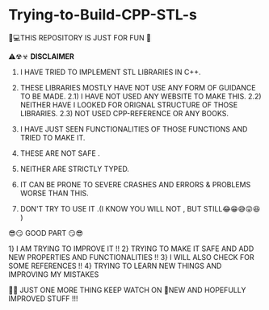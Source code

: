 # Trying-to-Build-CPP-STL-s

👨💻THIS REPOSITORY IS JUST FOR FUN 🧨

⚠☢☣ **DISCLAIMER** 

   1) I HAVE TRIED TO IMPLEMENT STL LIBRARIES IN C++.
   2) THESE LIBRARIES MOSTLY HAVE NOT USE ANY FORM OF GUIDANCE TO BE MADE.
      2.1) I HAVE NOT USED ANY WEBSITE TO MAKE THIS.
      2.2) NEITHER HAVE I LOOKED FOR ORIGNAL STRUCTURE OF THOSE LIBRARIES.
      2.3) NOT USED CPP-REFERENCE OR ANY BOOKS.
      
   3) I HAVE JUST SEEN FUNCTIONALITIES OF THOSE FUNCTIONS AND TRIED TO MAKE IT.
   4) THESE ARE NOT SAFE .
   5) NEITHER ARE STRICTLY TYPED.
   6) IT CAN BE PRONE TO SEVERE CRASHES AND ERRORS & PROBLEMS WORSE THAN THIS.
   7) DON'T TRY TO USE IT .(I KNOW YOU WILL NOT , BUT STILL😂😁😅😜😆 )

😎😏 GOOD PART 😏😎
   
   1} I AM TRYING TO IMPROVE IT !!
   2} TRYING TO MAKE IT SAFE AND ADD NEW PROPERTIES AND FUNCTIONALITIES !!
   3} I WILL ALSO CHECK FOR SOME REFERENCES !!
   4} TRYING TO LEARN NEW THINGS AND IMPROVING MY MISTAKES 
   
🛑😉 JUST ONE MORE THING KEEP WATCH ON 🧐NEW AND HOPEFULLY IMPROVED STUFF !!!   
   
   
   
